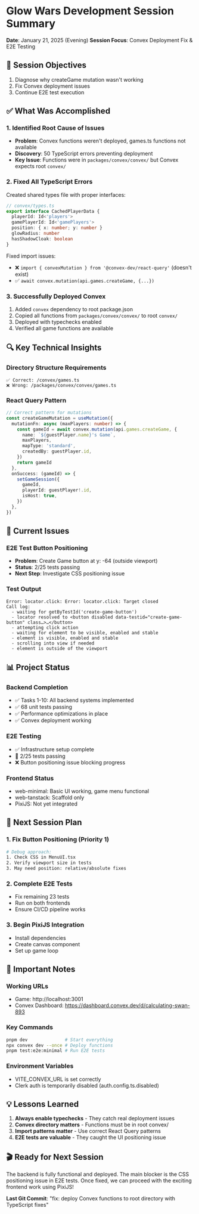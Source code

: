 # Glow Wars Development Session Summary
**Date**: January 21, 2025 (Evening)
**Session Focus**: Convex Deployment Fix & E2E Testing

## 🎯 Session Objectives
1. Diagnose why createGame mutation wasn't working
2. Fix Convex deployment issues
3. Continue E2E test execution

## ✅ What Was Accomplished

### 1. Identified Root Cause of Issues
- **Problem**: Convex functions weren't deployed, games.ts functions not available
- **Discovery**: 50 TypeScript errors preventing deployment
- **Key Issue**: Functions were in `packages/convex/convex/` but Convex expects root `convex/`

### 2. Fixed All TypeScript Errors
Created shared types file with proper interfaces:
```typescript
// convex/types.ts
export interface CachedPlayerData {
  playerId: Id<'players'>
  gamePlayerId: Id<'gamePlayers'>
  position: { x: number; y: number }
  glowRadius: number
  hasShadowCloak: boolean
}
```

Fixed import issues:
- ❌ `import { convexMutation } from '@convex-dev/react-query'` (doesn't exist)
- ✅ `await convex.mutation(api.games.createGame, {...})`

### 3. Successfully Deployed Convex
1. Added `convex` dependency to root package.json
2. Copied all functions from `packages/convex/convex/` to root `convex/`
3. Deployed with typechecks enabled
4. Verified all game functions are available

## 🔍 Key Technical Insights

### Directory Structure Requirements
```
✅ Correct: /convex/games.ts
❌ Wrong: /packages/convex/convex/games.ts
```

### React Query Pattern
```typescript
// Correct pattern for mutations
const createGameMutation = useMutation({
  mutationFn: async (maxPlayers: number) => {
    const gameId = await convex.mutation(api.games.createGame, {
      name: `${guestPlayer.name}'s Game`,
      maxPlayers,
      mapType: 'standard',
      createdBy: guestPlayer.id,
    })
    return gameId
  },
  onSuccess: (gameId) => {
    setGameSession({
      gameId,
      playerId: guestPlayer!.id,
      isHost: true,
    })
  },
})
```

## 🐛 Current Issues

### E2E Test Button Positioning
- **Problem**: Create Game button at y: -64 (outside viewport)
- **Status**: 2/25 tests passing
- **Next Step**: Investigate CSS positioning issue

### Test Output
```
Error: locator.click: Error: locator.click: Target closed
Call log:
  - waiting for getByTestId('create-game-button')
  - locator resolved to <button disabled data-testid="create-game-button" class…>…</button>
  - attempting click action
  - waiting for element to be visible, enabled and stable
  - element is visible, enabled and stable
  - scrolling into view if needed
  - element is outside of the viewport
```

## 📊 Project Status

### Backend Completion
- ✅ Tasks 1-10: All backend systems implemented
- ✅ 68 unit tests passing
- ✅ Performance optimizations in place
- ✅ Convex deployment working

### E2E Testing
- ✅ Infrastructure setup complete
- 🔄 2/25 tests passing
- ❌ Button positioning issue blocking progress

### Frontend Status
- web-minimal: Basic UI working, game menu functional
- web-tanstack: Scaffold only
- PixiJS: Not yet integrated

## 🚀 Next Session Plan

### 1. Fix Button Positioning (Priority 1)
```bash
# Debug approach:
1. Check CSS in MenuUI.tsx
2. Verify viewport size in tests
3. May need position: relative/absolute fixes
```

### 2. Complete E2E Tests
- Fix remaining 23 tests
- Run on both frontends
- Ensure CI/CD pipeline works

### 3. Begin PixiJS Integration
- Install dependencies
- Create canvas component
- Set up game loop

## 📝 Important Notes

### Working URLs
- Game: http://localhost:3001
- Convex Dashboard: https://dashboard.convex.dev/d/calculating-swan-893

### Key Commands
```bash
pnpm dev              # Start everything
npx convex dev --once # Deploy functions
pnpm test:e2e:minimal # Run E2E tests
```

### Environment Variables
- VITE_CONVEX_URL is set correctly
- Clerk auth is temporarily disabled (auth.config.ts.disabled)

## 💡 Lessons Learned

1. **Always enable typechecks** - They catch real deployment issues
2. **Convex directory matters** - Functions must be in root convex/
3. **Import patterns matter** - Use correct React Query patterns
4. **E2E tests are valuable** - They caught the UI positioning issue

## 🎬 Ready for Next Session

The backend is fully functional and deployed. The main blocker is the CSS positioning issue in E2E tests. Once fixed, we can proceed with the exciting frontend work using PixiJS!

**Last Git Commit**: "fix: deploy Convex functions to root directory with TypeScript fixes"